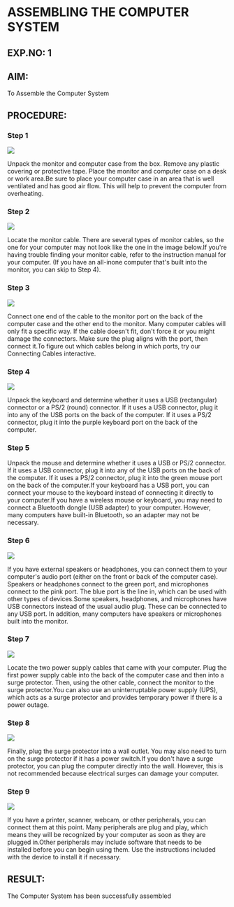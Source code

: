 # ASSEMBLING THE COMPUTER SYSTEM

## EXP.NO: 1

## AIM:

To Assemble the Computer System

## PROCEDURE:

### Step 1

![](1.1.png)

Unpack the monitor and computer case from the box. Remove any
plastic covering or protective tape. Place the monitor and computer case
on a desk or work area.Be sure to place your computer case in an area
that is well ventilated and has good air flow. This will help to prevent the
computer from overheating.

### Step 2

![](1.2.png)

Locate the monitor cable. There are several types of monitor cables, so
the one for your computer may not look like the one in the image
below.If you're having trouble finding your monitor cable, refer to the
instruction manual for your computer. (If you have an all-inone computer that's built into the monitor, you can skip to Step 4).

### Step 3

![](1.3.png)

Connect one end of the cable to the monitor port on the back of
the computer case and the other end to the monitor. Many computer
cables will only fit a specific way. If the cable doesn't fit, don't force it or
you might damage the connectors. Make sure the plug aligns with the
port, then connect it.To figure out which cables belong in which ports,
try our Connecting Cables interactive.

### Step 4

![](1.4.png)

Unpack the keyboard and determine whether it uses a USB (rectangular)
connector or a PS/2 (round) connector. If it uses a USB connector, plug it
into any of the USB ports on the back of the computer. If it uses a PS/2
connector, plug it into the purple keyboard port on the back of the
computer.

### Step 5

Unpack the mouse and determine whether it uses
a USB or PS/2 connector. If it uses a USB connector, plug it into any of
the USB ports on the back of the computer. If it uses a PS/2 connector,
plug it into the green mouse port on the back of the computer.If your
keyboard has a USB port, you can connect your mouse to the keyboard
instead of connecting it directly to your computer.If you have
a wireless mouse or keyboard, you may need to connect a
Bluetooth dongle (USB adapter) to your computer. However, many
computers have built-in Bluetooth, so an adapter may not be necessary.

### Step 6

![](1.6.png)

If you have external speakers or headphones, you can connect them to
your computer's audio port (either on the front or back of the computer
case). Speakers or headphones connect to the green port,
and microphones connect to the pink port. The blue port is the line in,
which can be used with other types of devices.Some speakers,
headphones, and microphones have USB connectors instead of the usual
audio plug. These can be connected to any USB port. In addition, many
computers have speakers or microphones built into the monitor.

### Step 7

![](1.7.png)

Locate the two power supply cables that came with your computer. Plug
the first power supply cable into the back of the computer case and then
into a surge protector. Then, using the other cable, connect
the monitor to the surge protector.You can also use an uninterruptable
power supply (UPS), which acts as a surge protector and provides
temporary power if there is a power outage.

### Step 8

![](1.8.png)

Finally, plug the surge protector into a wall outlet. You may also need to
turn on the surge protector if it has a power switch.If you don't have a
surge protector, you can plug the computer directly into the wall.
However, this is not recommended because electrical surges can
damage your computer.

### Step 9

![](1.9.png)

If you have a printer, scanner, webcam, or other peripherals, you can
connect them at this point. Many peripherals are plug and play, which
means they will be recognized by your computer as soon as they are
plugged in.Other peripherals may include software that needs to be
installed before you can begin using them. Use the instructions included
with the device to install it if necessary.

## RESULT:

The Computer System has been successfully assembled
